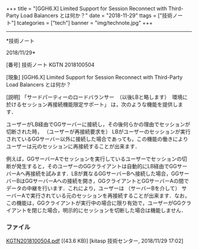 ﻿+++
title = "[GGH6.X] Limited Support for Session Reconnect with Third-Party Load Balancers とは何か？"
date = "2018-11-29"
ttags = ["技術ノート"]
tcategories = ["tech"]
banner = "img/technote.jpg"
+++

-----------------------------------------------------------------------------------------------------------------------------

*技術ノート

2018/11/29*


[番号]
技術ノート KGTN 2018100504

[現象]
[GGH6.X] Limited Support for Session Reconnect with Third-Party Load
Balancers とは何か？

[説明]
「サードパーティーのロードバランサー　（以後LBと略します）　環境に於けるセッション再接続機能限定サポート」
は，次のような機能を提供します．

ユーザーがLB経由でGGサーバーに接続し，その後何らかの理由でセッションが切断された時，
（ユーザーが再接続要求を）
LBがユーザーのセッションが実行されているGGサーバー以外に接続した場合であっても，この機能の働きによりユーザーは元のセッションに再接続することが出来ます．

例えば，GGサーバーAでセッションを実行しているユーザーでセッションの切断が発生すると，そのユーザーのGGクライアントは自動的にLB経由でGGサーバーAへ再接続を試みます．LBが異なるGGサーバーBへ接続した場合，GGサーバーBはGGサーバーAへの接続を開き，GGクライアントとGGサーバーAの間でデータの中継を行います．これにより，ユーザーは
（サーバーBを介して）
サーバーAで実行されている元のセッションを再接続することが出来ます．なお，この機能は，GGクライアントが実行中の場合に限り有効で，ユーザーがGGクライアントを閉じた場合，明示的にセッションを切断した場合は機能しません．


### ファイル

 
 


[KGTN2018100504.pdf](http://techreport.kitasp.net/attachments/download/4194/KGTN2018100504.pdf)
 [(43.6 KB)] [kitasp 技術センター, 2018/11/29
17:02]


 


 

